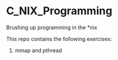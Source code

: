 # C_NIX_Programming
Brushing up programming in the *nix

This repo contains the following exercises:

1. mmap and pthread

